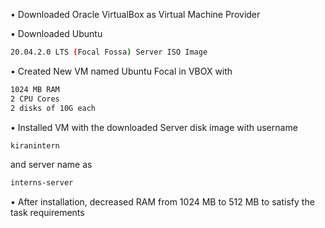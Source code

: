 • Downloaded Oracle VirtualBox as Virtual Machine Provider

• Downloaded Ubuntu 
```bash
20.04.2.0 LTS (Focal Fossa) Server ISO Image
```

• Created New VM named Ubuntu Focal in VBOX with 
```bash
1024 MB RAM
2 CPU Cores
2 disks of 10G each
```

• Installed VM with the downloaded Server disk image with username 
```bash
kiranintern
```
and server name as 
```bash
interns-server
```

• After installation, decreased RAM from 1024 MB to 512 MB to satisfy the task requirements
